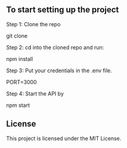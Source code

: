 ## To start setting up the project

Step 1: Clone the repo

git clone <URL>
 
Step 2: cd into the cloned repo and run:

npm install

Step 3: Put your credentials in the .env file.

PORT=3000
 
Step 4: Start the API by

npm start

## License

This project is licensed under the MIT License.